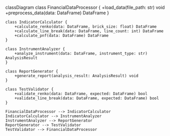 classDiagram
    class FinancialDataProcessor {
        +load_data(file_path: str) void
        +preprocess_data(data: DataFrame) DataFrame
    }

    class IndicatorCalculator {
        +calculate_renko(data: DataFrame, brick_size: float) DataFrame
        +calculate_line_break(data: DataFrame, line_count: int) DataFrame
        +calculate_pnf(data: DataFrame) DataFrame
    }

    class InstrumentAnalyzer {
        +analyze_instrument(data: DataFrame, instrument_type: str) AnalysisResult
    }

    class ReportGenerator {
        +generate_report(analysis_result: AnalysisResult) void
    }

    class TestValidator {
        +validate_renko(data: DataFrame, expected: DataFrame) bool
        +validate_line_break(data: DataFrame, expected: DataFrame) bool
    }

    FinancialDataProcessor --> IndicatorCalculator
    IndicatorCalculator --> InstrumentAnalyzer
    InstrumentAnalyzer --> ReportGenerator
    ReportGenerator --> TestValidator
    TestValidator --> FinancialDataProcessor